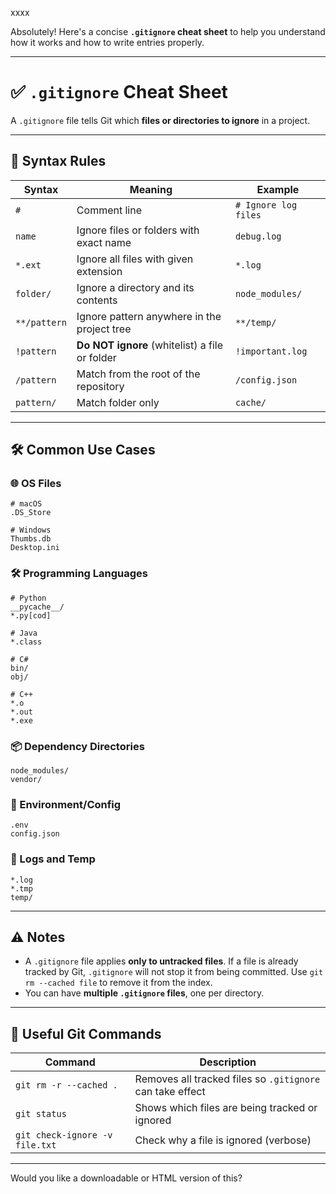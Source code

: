xxxx



Absolutely! Here's a concise **`.gitignore` cheat sheet** to help you understand how it works and how to write entries properly.

---

# ✅ `.gitignore` Cheat Sheet

A `.gitignore` file tells Git which **files or directories to ignore** in a project.

---

## 📌 Syntax Rules

| Syntax       | Meaning                                        | Example              |
| ------------ | ---------------------------------------------- | -------------------- |
| `#`          | Comment line                                   | `# Ignore log files` |
| `name`       | Ignore files or folders with exact name        | `debug.log`          |
| `*.ext`      | Ignore all files with given extension          | `*.log`              |
| `folder/`    | Ignore a directory and its contents            | `node_modules/`      |
| `**/pattern` | Ignore pattern anywhere in the project tree    | `**/temp/`           |
| `!pattern`   | **Do NOT ignore** (whitelist) a file or folder | `!important.log`     |
| `/pattern`   | Match from the root of the repository          | `/config.json`       |
| `pattern/`   | Match folder only                              | `cache/`             |

---

## 🛠 Common Use Cases

### 🌐 OS Files

```gitignore
# macOS
.DS_Store

# Windows
Thumbs.db
Desktop.ini
```

### 🛠 Programming Languages

```gitignore
# Python
__pycache__/
*.py[cod]

# Java
*.class

# C#
bin/
obj/

# C++
*.o
*.out
*.exe
```

### 📦 Dependency Directories

```gitignore
node_modules/
vendor/
```

### 🧪 Environment/Config

```gitignore
.env
config.json
```

### 📝 Logs and Temp

```gitignore
*.log
*.tmp
temp/
```

---

## ⚠️ Notes

* A `.gitignore` file applies **only to untracked files**. If a file is already tracked by Git, `.gitignore` will not stop it from being committed. Use `git rm --cached file` to remove it from the index.
* You can have **multiple `.gitignore` files**, one per directory.

---

## 🔄 Useful Git Commands

| Command                        | Description                                               |
| ------------------------------ | --------------------------------------------------------- |
| `git rm -r --cached .`         | Removes all tracked files so `.gitignore` can take effect |
| `git status`                   | Shows which files are being tracked or ignored            |
| `git check-ignore -v file.txt` | Check why a file is ignored (verbose)                     |

---

Would you like a downloadable or HTML version of this?

